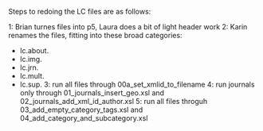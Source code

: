 
Steps to redoing the LC files are as follows: 

1: Brian turnes files into p5, Laura does a bit of light header work
2: Karin renames the files, fitting into these broad categories: 
  - lc.about.
  - lc.img.
  - lc.jrn.
  - lc.mult.
  - lc.sup.
3: run all files through 00a_set_xmlid_to_filename
4: run journals only through 01_journals_insert_geo.xsl and 02_journals_add_xml_id_author.xsl
5: run all files throguh 03_add_empty_category_tags.xsl and 04_add_category_and_subcategory.xsl